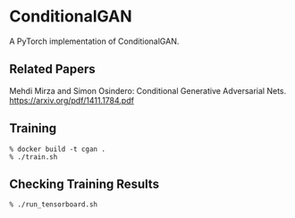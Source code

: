 # ConditionalGAN
A PyTorch implementation of ConditionalGAN.

## Related Papers

Mehdi Mirza and Simon Osindero: Conditional Generative Adversarial Nets. 
https://arxiv.org/pdf/1411.1784.pdf

## Training

```shell
% docker build -t cgan .
% ./train.sh
```

## Checking Training Results

```shell
% ./run_tensorboard.sh
```
